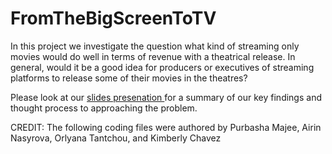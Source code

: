 # FromTheBigScreenToTV
In this project we investigate the question what kind of streaming only movies would do well in terms of revenue with a theatrical release. In general, would it be a good idea for producers or executives of streaming platforms to release some of their movies in the theatres?

Please look at our <a href="https://docs.google.com/presentation/d/1wS6V3FXCwI2EOi0kIK9rb1Nkr7NKHLwixLWhCY4F8mI/edit?usp=sharing"> slides presenation </a> for a summary of our key findings and thought process to approaching the problem. 

CREDIT: The following coding files were authored by Purbasha Majee, Airin Nasyrova, Orlyana Tantchou, and Kimberly Chavez
